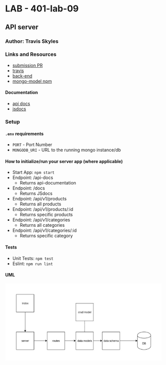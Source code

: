 # LAB - 401-lab-09

## API server

### Author: Travis Skyles

### Links and Resources
* [submission PR](https://github.com/tskyles-401-advanced-javascript/401-lab-09/pull/1)
* [travis](https://travis-ci.com/tskyles-401-advanced-javascript/401-lab-09)
* [back-end](https://lab-09-401-tskyles.herokuapp.com/)
* [mongo-model npm](https://www.npmjs.com/package/@tskyles/mongo-model)

#### Documentation
* [api docs](https://lab-09-401-tskyles.herokuapp.com/api-docs)
* [jsdocs](https://lab-09-401-tskyles.herokuapp.com/docs)

### Setup
#### `.env` requirements
* `PORT` - Port Number
* `MONGODB_URI` - URL to the running mongo instance/db

#### How to initialize/run your server app (where applicable)
* Start App: `npm start`
* Endpoint: /api-docs
  * Returns api-documentation
* Endpoint: /docs
  * Returns JSdocs
* Endpoint: /api/v1/products
  * Returns all products
* Endpoint: /api/v1/products/:id
  * Returns specific products
* Endpoint: /api/v1/categories
  * Returns all categories
* Endpoint: /api/v1/categories/:id
  * Returns specific category
  
#### Tests
* Unit Tests: `npm test`
* Eslint: `npm run lint`

#### UML
![](./assets/lab-09.jpg)